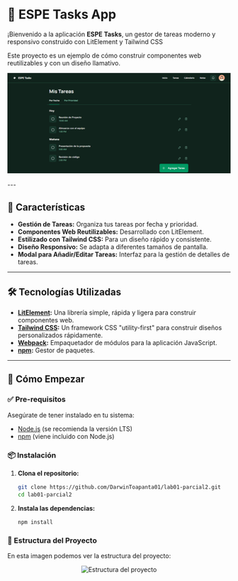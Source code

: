 # 🚀 ESPE Tasks App

¡Bienvenido a la aplicación **ESPE Tasks**, un gestor de tareas moderno y responsivo construido con LitElement y Tailwind CSS

Este proyecto es un ejemplo de cómo construir componentes web reutilizables y con un diseño llamativo.

<p align="center">
  <img src="/imagenes/Ejecucion.png" alt="Ejecución de la aplicación" width="600"/>
</p>
---

## 🌟 Características

- **Gestión de Tareas:** Organiza tus tareas por fecha y prioridad.
- **Componentes Web Reutilizables:** Desarrollado con LitElement.
- **Estilizado con Tailwind CSS:** Para un diseño rápido y consistente.
- **Diseño Responsivo:** Se adapta a diferentes tamaños de pantalla.
- **Modal para Añadir/Editar Tareas:** Interfaz para la gestión de detalles de tareas.

---

## 🛠️ Tecnologías Utilizadas

- **[LitElement](https://lit.dev/):** Una librería simple, rápida y ligera para construir componentes web.
- **[Tailwind CSS](https://tailwindcss.com/):** Un framework CSS "utility-first" para construir diseños personalizados rápidamente.
- **[Webpack](https://webpack.js.org/):** Empaquetador de módulos para la aplicación JavaScript.
- **[npm](https://www.npmjs.com/):** Gestor de paquetes.

---

## 🚀 Cómo Empezar

### ✅ Pre-requisitos

Asegúrate de tener instalado en tu sistema:

- [Node.js](https://nodejs.org/) (se recomienda la versión LTS)
- [npm](https://www.npmjs.com/) (viene incluido con Node.js)

### 📦 Instalación

1. **Clona el repositorio:**

   ```bash
   git clone https://github.com/DarwinToapanta01/lab01-parcial2.git
   cd lab01-parcial2

2. **Instala las dependencias:**
    ```bash
    npm install
### 📂 Estructura del Proyecto
En esta imagen podemos ver la estructura del proyecto:

<p align="center">
  <img src="imagenes/Estructura.png" alt="Estructura del proyecto" width="600"/>
</p>